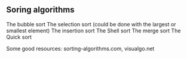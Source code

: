 ## Soring algorithms 

The bubble sort
The selection sort (could be done with the largest or smallest element)
The insertion sort
The Shell sort
The merge sort
The Quick sort

Some good resources: sorting-algorithms.com, visualgo.net
